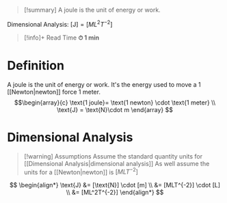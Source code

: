
> [!summary]
A joule is the unit of energy or work.
> 
Dimensional Analysis:
$\text{{[J]}}=[ML^2T^{-2}]$

>[!info]+ Read Time
**⏱ 1 min**

# Definition 
A joule is the unit of energy or work. It's the energy used to move a 1 [[Newton|newton]] force 1 meter.
$$\begin{array}{c}
 \text{1 joule}= \text{1 newton} \cdot \text{1 meter}  \\
\text{J} = \text{N}\cdot m
\end{array}
$$
# Dimensional Analysis
> [!warning] Assumptions
Assume the standard quantity units for [[Dimensional Analysis|dimensional analysis]] 
As well assume the units for a [[Newton|newton]] is $[MLT^{-2}]$

$$
\begin{align*}
\text{J} &= [\text{N}] \cdot [m] \\
&= [MLT^{-2}] \cdot [L] \\
&= [ML^2T^{-2}]
\end{align*}
$$